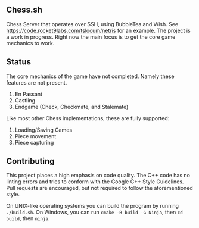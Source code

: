 ## Chess.sh
Chess Server that operates over SSH, using BubbleTea and Wish. See https://code.rocket9labs.com/tslocum/netris for an example.
The project is a work in progress. Right now the main focus is to get the core game mechanics to work.

## Status
The core mechanics of the game have not completed. Namely these features are not present.
1. En Passant
2. Castling
3. Endgame (Check, Checkmate, and Stalemate)

Like most other Chess implementations, these are fully supported:
1. Loading/Saving Games
2. Piece movement
3. Piece capturing

## Contributing
This project places a high emphasis on code quality. The C++ code has no linting errors and tries to conform with the Google C++ Style Guidelines.
Pull requests are encouraged, but not required to follow the aforementioned style.

On UNIX-like operating systems you can build the program by running `./build.sh`.
On Windows, you can run `cmake -B build -G Ninja`, then `cd build`, then `ninja`.
